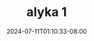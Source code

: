 --- 
title: "alyka 1"
description: "streaming   alyka 1 ig durasi panjang terbaru"
date: 2024-07-11T01:10:33-08:00
file_code: "2uevr01bg6bu"
draft: false
cover: "47pz9uxyaghtusxg.jpg"
tags: ["alyka", "bokep-indo", "bokep-viral", "bokep-ig"]
length: 10
fld_id: "1390198"
foldername: "Alyka"
categories: ["Alyka"]
views: 9
---